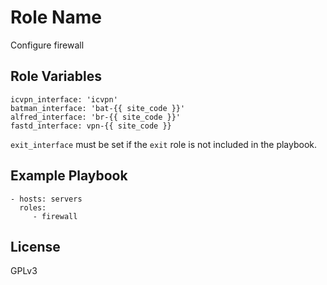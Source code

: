 Role Name
=========

Configure firewall



Role Variables
--------------

    icvpn_interface: 'icvpn'
    batman_interface: 'bat-{{ site_code }}'
    alfred_interface: 'br-{{ site_code }}'
    fastd_interface: vpn-{{ site_code }}

`exit_interface` must be set if the `exit` role is not included in the playbook.

Example Playbook
----------------

    - hosts: servers
      roles:
         - firewall

License
-------

GPLv3
